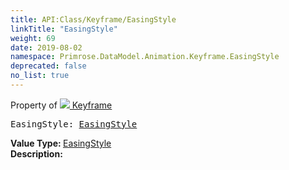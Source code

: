 ```yaml
---
title: API:Class/Keyframe/EasingStyle
linkTitle: "EasingStyle"
weight: 69
date: 2019-08-02
namespace: Primrose.DataModel.Animation.Keyframe.EasingStyle
deprecated: false
no_list: true
---
```

Property of <a href="/docs/api-reference/Class/Keyframe"><img src="/icons/silk/film.png"/>&nbsp;Keyframe</a>
<pre class="method-declaration">
EasingStyle: <a class="type" href="/docs/api-reference/Enum/EasingStyle">EasingStyle</a></pre>
<b>Value Type: </b>
<a class="type" href="/docs/api-reference/Enum/EasingStyle">EasingStyle</a>
<br/>
<b>Description: </b>